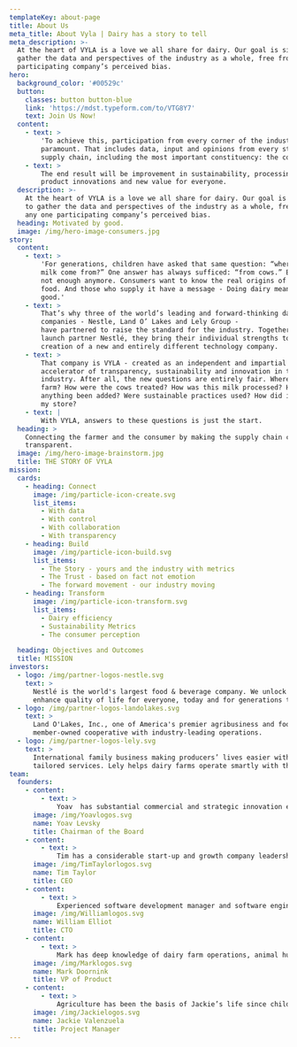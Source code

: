 ```yaml
---
templateKey: about-page
title: About Us
meta_title: About Vyla | Dairy has a story to tell
meta_description: >-
  At the heart of VYLA is a love we all share for dairy. Our goal is simple: to
  gather the data and perspectives of the industry as a whole, free from any one
  participating company’s perceived bias.
hero:
  background_color: '#00529c'
  button:
    classes: button button-blue
    link: 'https://mdst.typeform.com/to/VTG8Y7'
    text: Join Us Now!
  content:
    - text: >
        'To achieve this, participation from every corner of the industry is
        paramount. That includes data, input and opinions from every step in the
        supply chain, including the most important constituency: the consumer.'
    - text: >
        The end result will be improvement in sustainability, processing,
        product innovations and new value for everyone.
  description: >-
    At the heart of VYLA is a love we all share for dairy. Our goal is simple:
    to gather the data and perspectives of the industry as a whole, free from
    any one participating company’s perceived bias.
  heading: Motivated by good.
  image: /img/hero-image-consumers.jpg
story:
  content:
    - text: >
        'For generations, children have asked that same question: “where does
        milk come from?” One answer has always sufficed: “from cows.” But that’s
        not enough anymore. Consumers want to know the real origins of their
        food. And those who supply it have a message - Doing dairy means doing
        good.'
    - text: >
        That’s why three of the world’s leading and forward-thinking dairy
        companies - Nestle, Land O’ Lakes and Lely Group -
        have partnered to raise the standard for the industry. Together with
        launch partner Nestlé, they bring their individual strengths to the
        creation of a new and entirely different technology company.
    - text: >
        That company is VYLA - created as an independent and impartial
        accelerator of transparency, sustainability and innovation in the dairy
        industry. After all, the new questions are entirely fair. Where was the
        farm? How were the cows treated? How was this milk processed? Has
        anything been added? Were sustainable practices used? How did it get to
        my store?
    - text: |
        With VYLA, answers to these questions is just the start.
  heading: >
    Connecting the farmer and the consumer by making the supply chain completely
    transparent.
  image: /img/hero-image-brainstorm.jpg
  title: THE STORY OF VYLA
mission:
  cards:
    - heading: Connect
      image: /img/particle-icon-create.svg
      list_items:
        - With data
        - With control
        - With collaboration
        - With transparency
    - heading: Build
      image: /img/particle-icon-build.svg
      list_items:
        - The Story - yours and the industry with metrics
        - The Trust - based on fact not emotion
        - The forward movement - our industry moving
    - heading: Transform
      image: /img/particle-icon-transform.svg
      list_items:
        - Dairy efficiency
        - Sustainability Metrics
        - The consumer perception

  heading: Objectives and Outcomes
  title: MISSION
investors:
  - logo: /img/partner-logos-nestle.svg
    text: >
      Nestlé is the world's largest food & beverage company. We unlock the power of food to
      enhance quality of life for everyone, today and for generations to come.
  - logo: /img/partner-logos-landolakes.svg
    text: >
      Land O'Lakes, Inc., one of America's premier agribusiness and food companies, is a 
      member-owned cooperative with industry-leading operations.
  - logo: /img/partner-logos-lely.svg
    text: >
      International family business making producers’ lives easier with innovative solutions and
      tailored services. Lely helps dairy farms operate smartly with the use of management systems.
team:
  founders:
    - content:
        - text: >
            Yoav  has substantial commercial and strategic innovation experience with over 20 years in the dairy industry and precise farming business. In recent years, Mr. Levsky dedicate much of his time to lead an industry wide effort to  address some of the main challenges our food eco system is facing. He has a substantial network within the food ecosystem, which he is bringing together to collectively resolve these challenges.
      image: /img/Yoavlogos.svg
      name: Yoav Levsky
      title: Chairman of the Board
    - content:
        - text: >
            Tim has a considerable start-up and growth company leadership experience on an international scale. He has been the founder and CEO of three manufacturing start-ups, including Tycom, a manufacture of ultra-precision cutting tools (Irvine CA) now part of Kyocera Corporation, Tycom Dental, a manufacturer of endodontic instruments (Irvine CA) now owned by Sybron Dental Specialties (a Danaher company), and Liquidmetal Saga Italy, a producer of molded amorphous alloys (Padova, Italy).
      image: /img/TimTaylorlogos.svg
      name: Tim Taylor
      title: CEO
    - content:
        - text: >
            Experienced software development manager and software engineer with passion for software development and empowering teams to solve real world problems delivering solutions that work and perform well. With 30 years experience working with numerous database technologies have a strong data metric driven approach to problem solving and increasingly looking to leverage technology to provide better solutions, more reliably and quickly in today’s big data environments.
      image: /img/Williamlogos.svg
      name: William Elliot
      title: CTO
    - content:
        - text: >
            Mark has deep knowledge of dairy farm operations, animal husbandry, farm management & dairy industry ecosystem. He has a proven ability to adapt and implement technology that improves dairy farm efficiency & profitability. With decades of practical experience in support, planning & design of cloud-based software solutions, Mark is recognized for leading product and development teams to transition from on-premise licensed software to SaaS revenue, cloud-based applications.
      image: /img/Marklogos.svg
      name: Mark Doornink
      title: VP of Product
    - content:
        - text: >
            Agriculture has been the basis of Jackie’s life since childhood. Growing up in the hills amongst beef cattle sent her to pursue a degree in Animal Science from California Polytechnic University on the central coast of California. Through a journey that involved entrepreneurship, Jackie fit well into a Project Manager role at VAS and grew into an Integration Product Manager. In this role she has managed over 230 projects to meet both short-term and long-term company goals. Jackie understands the identification, organization, and progression to launch a successful product on time and with purpose.
      image: /img/Jackielogos.svg
      name: Jackie Valenzuela
      title: Project Manager
---
```

